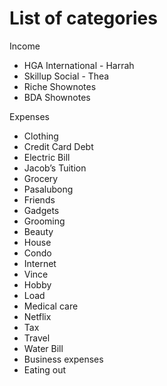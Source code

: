 # List of categories

Income

- HGA International - Harrah
- Skillup Social - Thea
- Riche Shownotes
- BDA Shownotes

Expenses

- Clothing
- Credit Card Debt
- Electric Bill
- Jacob’s Tuition
- Grocery
- Pasalubong
- Friends
- Gadgets
- Grooming
- Beauty
- House
- Condo
- Internet
- Vince
- Hobby
- Load
- Medical care
- Netflix
- Tax
- Travel
- Water Bill
- Business expenses
- Eating out

